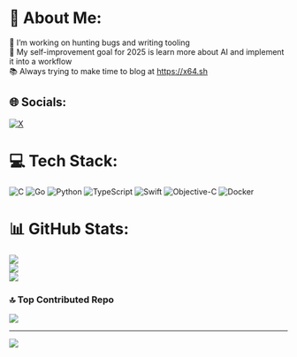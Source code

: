 # 💫 About Me:
🔭 I’m working on hunting bugs and writing tooling<br>🌱 My self-improvement goal for 2025 is learn more about AI and implement it into a workflow<br>📚 Always trying to make time to blog at https://x64.sh


## 🌐 Socials:
[![X](https://img.shields.io/badge/X-black.svg?logo=X&logoColor=white)](https://x.com/Rezk0n) 

# 💻 Tech Stack:
![C](https://img.shields.io/badge/c-%2300599C.svg?style=for-the-badge&logo=c&logoColor=white) ![Go](https://img.shields.io/badge/go-%2300ADD8.svg?style=for-the-badge&logo=go&logoColor=white) ![Python](https://img.shields.io/badge/python-3670A0?style=for-the-badge&logo=python&logoColor=ffdd54) ![TypeScript](https://img.shields.io/badge/typescript-%23007ACC.svg?style=for-the-badge&logo=typescript&logoColor=white) ![Swift](https://img.shields.io/badge/swift-F54A2A?style=for-the-badge&logo=swift&logoColor=white) ![Objective-C](https://img.shields.io/badge/OBJECTIVE--C-%233A95E3.svg?style=for-the-badge&logo=apple&logoColor=white) ![Docker](https://img.shields.io/badge/docker-%230db7ed.svg?style=for-the-badge&logo=docker&logoColor=white)
# 📊 GitHub Stats:
![](https://github-readme-stats.vercel.app/api?username=R3zk0n&theme=dark&hide_border=false&include_all_commits=false&count_private=false)<br/>
![](https://nirzak-streak-stats.vercel.app/?user=R3zk0n&theme=dark&hide_border=false)<br/>
![](https://github-readme-stats.vercel.app/api/top-langs/?username=R3zk0n&theme=dark&hide_border=false&include_all_commits=false&count_private=false&layout=compact)

### 🔝 Top Contributed Repo
![](https://github-contributor-stats.vercel.app/api?username=R3zk0n&limit=5&theme=dark&combine_all_yearly_contributions=true)

---
[![](https://visitcount.itsvg.in/api?id=R3zk0n&icon=0&color=0)](https://visitcount.itsvg.in)

<!-- Proudly created with GPRM ( https://gprm.itsvg.in ) -->

